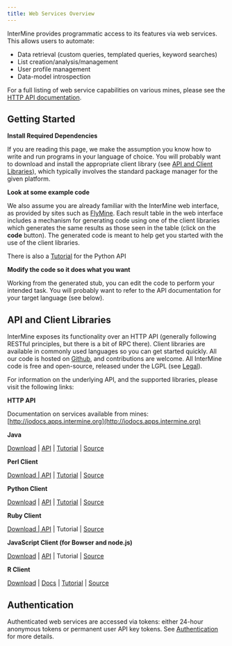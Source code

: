 ```yaml
---
title: Web Services Overview
---
```


InterMine provides programmatic access to its features via web services. This allows users to automate:

* Data retrieval \(custom queries, templated queries, keyword searches\)
* List creation/analysis/management
* User profile management
* Data-model introspection

For a full listing of web service capabilities on various mines, please see the [HTTP API documentation](http://iodocs.apps.intermine.org).

## Getting Started

**Install Required Dependencies**

If you are reading this page, we make the assumption you know how to write and run programs in your language of choice. You will probably want to download and install the appropriate client library \(see [API and Client Libraries](index.md#api-and-client-libraries)\), which typically involves the standard package manager for the given platform.

**Look at some example code**

We also assume you are already familiar with the InterMine web interface, as provided by sites such as [FlyMine](http://www.flymine.org). Each result table in the web interface includes a mechanism for generating code using one of the client libraries which generates the same results as those seen in the table \(click on the **code** button\). The generated code is meant to help get you started with the use of the client libraries.

There is also a [Tutorial](tutorial.md) for the Python API

**Modify the code so it does what you want**

Working from the generated stub, you can edit the code to perform your intended task. You will probably want to refer to the API documentation for your target language \(see below\).

## API and Client Libraries

InterMine exposes its functionality over an HTTP API \(generally following RESTful principles, but there is a bit of RPC there\). Client libraries are available in commonly used languages so you can get started quickly. All our code is hosted on [Github](http://www.github.com/intermine), and contributions are welcome. All InterMine code is free and open-source, released under the LGPL \(see [Legal](../about/index.md#legal)\).

For information on the underlying API, and the supported libraries, please visit the following links:

**HTTP API**

Documentation on services available from mines: [http://iodocs.apps.intermine.org](http://iodocs.apps.intermine.org)

**Java**

[Download](https://github.com/intermine/intermine-ws-java) \| [API](http://intermine.org/intermine-ws-java/javadoc/) \| [Tutorial](https://github.com/intermine/intermine-ws-java-docs/) \| [Source](https://github.com/intermine/intermine-ws-java)

**Perl Client**

[Download \| API](http://search.cpan.org/perldoc?Webservice%3A%3AInterMine) \| [Tutorial](https://metacpan.org/pod/distribution/Webservice-InterMine/lib/Webservice/InterMine/Cookbook.pod) \| [Source](https://github.com/intermine/intermine-ws-perl)

**Python Client**

[Download](http://pypi.python.org/pypi/intermine) \| [API](http://intermine.org/intermine-ws-python) \| [Tutorial](https://github.com/intermine/intermine-ws-python-docs/) \| [Source](https://github.com/intermine/intermine-ws-client.py)

**Ruby Client**

[Download \| API](http://www.rubygems.org/gems/intermine) \| Tutorial \| [Source](https://github.com/intermine/intermine-ws-ruby)

**JavaScript Client \(for Bowser and node.js\)**

[Download](https://npmjs.org/package/imjs) \| [API](http://alexkalderimis.github.io/imjs/) \| Tutorial \| [Source](https://github.com/intermine/imjs)

**R Client**

[Download](http://bioconductor.org/packages/release/bioc/html/InterMineR.html) \| [Docs](http://bioconductor.org/packages/release/bioc/html/InterMineR.html) \| [Tutorial](http://bioconductor.org/packages/release/bioc/html/InterMineR.html) \| [Source](http://bioconductor.org/packages/release/bioc/html/InterMineR.html)

## Authentication

Authenticated web services are accessed via tokens: either 24-hour anonymous tokens or permanent user API key tokens. See [Authentication](authentication.md) for more details.


